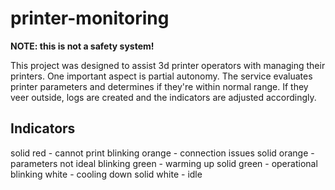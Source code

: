 # printer-monitoring

**NOTE: this is not a safety system!**

This project was designed to assist 3d printer operators with managing their printers. One important aspect is partial autonomy. The service evaluates printer parameters and determines if they're within normal range. If they veer outside, logs are created and the indicators are adjusted accordingly.

## Indicators

solid red - cannot print
blinking orange - connection issues
solid orange - parameters not ideal
blinking green - warming up
solid green - operational
blinking white - cooling down
solid white - idle
